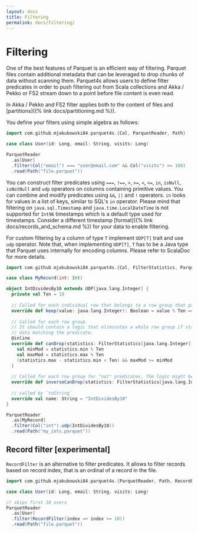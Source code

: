 ```yaml
---
layout: docs
title: Filtering
permalink: docs/filtering/
---
```


# Filtering

One of the best features of Parquet is an efficient way of filtering. Parquet files contain additional metadata that can be leveraged to drop chunks of data without scanning them. Parquet4s allows users to define filter predicates in order to push filtering out from Scala collections and Akka / Pekko or FS2 stream down to a point before file content is even read.

In Akka / Pekko and FS2 filter applies both to the content of files and [partitions]({% link docs/partitioning.md %}).

You define your filters using simple algebra as follows:

```scala mdoc:compile-only
import com.github.mjakubowski84.parquet4s.{Col, ParquetReader, Path}

case class User(id: Long, email: String, visits: Long)

ParquetReader
  .as[User]
  .filter(Col("email") === "user@email.com" && Col("visits") >= 100)
  .read(Path("file.parquet"))
```

You can construct filter predicates using `===`, `!==`, `>`, `>=`, `<`, `<=`, `in`, `isNull`, `isNotNull` and `udp` operators on columns containing primitive values. You can combine and modify predicates using `&&`, `||` and `!` operators. `in` looks for values in a list of keys, similar to SQL's `in` operator. Please mind that filtering on `java.sql.Timestamp` and `java.time.LocalDateTime` is not supported for `Int96` timestamps which is a default type used for timestamps. Consider a different timestamp [format]({% link docs/records_and_schema.md %}) for your data to enable filtering.

For custom filtering by a column of type `T` implement `UDP[T]` trait and use `udp` operator. Note that, when implementing `UDP[T]`, `T` has to be a Java type that Parquet uses internally for encoding columns. Please refer to ScalaDoc for more details.

```scala mdoc:compile-only
import com.github.mjakubowski84.parquet4s.{Col, FilterStatistics, ParquetReader, Path, UDP}

case class MyRecord(int: Int)

object IntDividesBy10 extends UDP[java.lang.Integer] {
  private val Ten = 10
  
  // Called for each individual row that belongs to a row group that passed row group filtering.
  override def keep(value: java.lang.Integer): Boolean = value % Ten == 0
  
  // Called for each row group.
  // It should contain a logic that eliminates a whole row group if statistics prove that it doesn't contain 
  // data matching the predicate.
  @inline
  override def canDrop(statistics: FilterStatistics[java.lang.Integer]): Boolean = {
    val minMod = statistics.min % Ten
    val maxMod = statistics.max % Ten
    (statistics.max - statistics.min < Ten) && maxMod >= minMod
  }
  
  // Called for each row group for "not" predicates. The logic might be different than one in `canDrop`.
  override def inverseCanDrop(statistics: FilterStatistics[java.lang.Integer]): Boolean = !canDrop(statistics)
  
  // called by `toString`
  override val name: String = "IntDividesBy10"
}

ParquetReader
  .as[MyRecord]
  .filter(Col("int").udp(IntDividesBy10))
  .read(Path("my_ints.parquet"))
```

## Record filter \[experimental\]

`RecordFilter` is an alternative to filter predicates. It allows to filter records based on record index, that is an ordinal of a record in the file.

```scala mdoc:compile-only
import com.github.mjakubowski84.parquet4s.{ParquetReader, Path, RecordFilter}

case class User(id: Long, email: String, visits: Long)

// skips first 10 users
ParquetReader
  .as[User]
  .filter(RecordFilter(index => index >= 10))
  .read(Path("file.parquet"))
```
